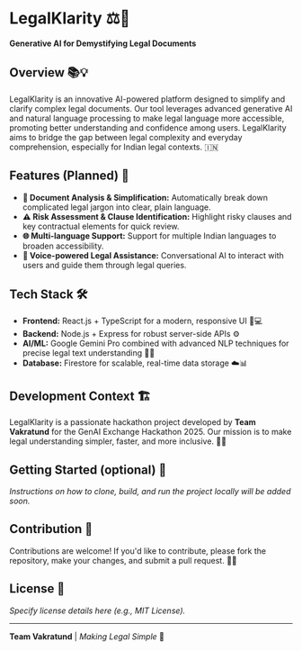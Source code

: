 # LegalKlarity ⚖️🤖  
**Generative AI for Demystifying Legal Documents**

## Overview 📚💡  
LegalKlarity is an innovative AI-powered platform designed to simplify and clarify complex legal documents. Our tool leverages advanced generative AI and natural language processing to make legal language more accessible, promoting better understanding and confidence among users. LegalKlarity aims to bridge the gap between legal complexity and everyday comprehension, especially for Indian legal contexts. 🇮🇳

## Features (Planned) 🚀  
- **📄 Document Analysis & Simplification:** Automatically break down complicated legal jargon into clear, plain language.  
- **⚠️ Risk Assessment & Clause Identification:** Highlight risky clauses and key contractual elements for quick review.  
- **🌐 Multi-language Support:** Support for multiple Indian languages to broaden accessibility.  
- **🎤 Voice-powered Legal Assistance:** Conversational AI to interact with users and guide them through legal queries.

## Tech Stack 🛠️  
- **Frontend:** React.js + TypeScript for a modern, responsive UI 📱💻  
- **Backend:** Node.js + Express for robust server-side APIs ⚙️  
- **AI/ML:** Google Gemini Pro combined with advanced NLP techniques for precise legal text understanding 🤖🧠  
- **Database:** Firestore for scalable, real-time data storage ☁️📊

## Development Context 🏗️  
LegalKlarity is a passionate hackathon project developed by **Team Vakratund** for the GenAI Exchange Hackathon 2025. Our mission is to make legal understanding simpler, faster, and more inclusive. 💪✨

## Getting Started (optional) 🚦  
*Instructions on how to clone, build, and run the project locally will be added soon.*

## Contribution 🤝  
Contributions are welcome! If you'd like to contribute, please fork the repository, make your changes, and submit a pull request. 🐙✨

## License 📄  
*Specify license details here (e.g., MIT License).*

---

**Team Vakratund** | *Making Legal Simple* 💜
